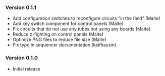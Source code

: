 ### Version 0.1.1
- Add configuration switches to reconfigure circuits "in the field" (Malte)
- Add key switch component for control panels (Malte)
- Fix circuits that do not use any tubes not using any boards (Malte)
- Reduce z-fighting on control panels (Malte)
- Optimize PNG files to reduce file size (Malte)
- Fix typo in sequencer documentation (keifhausin)


### Version 0.1.0
- Initial release

